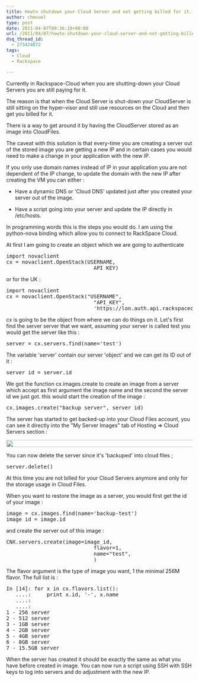 ```yaml
---
title: Howto shutdown your Cloud Server and not getting billed for it.
author: chmouel
type: post
date: 2011-04-07T09:36:28+00:00
url: /2011/04/07/howto-shutdown-your-cloud-server-and-not-getting-billed-for-it/
dsq_thread_id:
  - 273424072
tags:
  - Cloud
  - Rackspace

---
```

Currently in Rackspace-Cloud when you are shutting-down your Cloud Servers you are still paying for it.

The reason is that when the Cloud Server is shut-down your CloudServer is still sitting on the hyper-visor and still use resources on the Cloud and then get you billed for it.

There is a way to get around it by having the CloudServer stored as an image into CloudFiles.

The caveat with this solution is that every-time you are creating a server out of the stored image you are getting a new IP and in certain cases you would need to make a change in your application with the new IP.

If you only use domain names instead of IP in your application you are not dependent of the IP change, to update the domain with the new IP after creating the VM you can either :

- Have a dynamic DNS or 'Cloud DNS' updated just after you created your server out of the image.

- Have a script going into your server and update the IP directly in /etc/hosts.

In programming words this is the steps you would do. I am using the python-nova binding which allow you to connect to RackSpace Cloud.

At first I am going to create an object which we are going to authenticate

<pre lang="python">import novaclient
cx = novaclient.OpenStack(USERNAME,
                            API_KEY)
</pre>

or for the UK :

<pre lang="python">import novaclient
cx = novaclient.OpenStack("USERNAME",
                            "API_KEY",
                            'https://lon.auth.api.rackspacecloud.com/v1.0')
</pre>

cx is going to be the object from where we can do things on it. Let's first find the server server that we want, assuming your server is called test you would get the server like this :

<pre lang="python">server = cx.servers.find(name='test')
</pre>

The variable 'server' contain our server 'object' and we can get its ID out of it :

<pre lang="python">server_id = server.id
</pre>

We got the function cx.images.create to create an image from a server which accept as first argument the image name and the second the server id we just got. this would start the creation of the image :

<pre lang="python">cx.images.create("backup_server", server_id)
</pre>

The server has started to get backed-up into your Cloud Files account, you can see it directly into the "My Server Images" tab of Hosting => Cloud Servers section :

[<img loading="lazy" src="/wp-content/uploads/2011/04/Backup-1024x31.png" alt="" title="Backup" width="640" height="19" class="aligncenter size-large wp-image-442" srcset="https://blog.chmouel.com/wp-content/uploads/2011/04/Backup-1024x31.png 1024w, https://blog.chmouel.com/wp-content/uploads/2011/04/Backup-300x9.png 300w, https://blog.chmouel.com/wp-content/uploads/2011/04/Backup.png 1596w" sizes="(max-width: 640px) 100vw, 640px" />][1]

You can now delete the server since it's 'backuped' into cloud files ;

<pre lang="python">server.delete()
</pre>

At this time you are not billed for your Cloud Servers anymore and only for the storage usage in Cloud Files.

When you want to restore the image as a server, you would first get the id of your image :

<pre lang="python">image = cx.images.find(name='backup-test')
image_id = image.id
</pre>

and create the server out of this image :

<pre lang="python">CNX.servers.create(image=image_id,
                            flavor=1,
                            name="test",
                            )
</pre>

The flavor argument is the type of image you want, 1 the minimal 256M flavor. The full list is :

<pre lang="python">In [14]: for x in cx.flavors.list():
   ....:     print x.id, '-', x.name
   ....:     
   ....:     
1 - 256 server
2 - 512 server
3 - 1GB server
4 - 2GB server
5 - 4GB server
6 - 8GB server
7 - 15.5GB server
</pre>

When the server has created it should be exactly the same as what you have before created in image. You can now run a script using SSH with SSH keys to log into servers and do adjustment with the new IP.

 [1]: /wp-content/uploads/2011/04/Backup.png